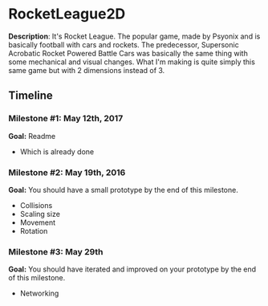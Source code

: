 # RocketLeague2D
<strong>Description</strong>: It's Rocket League. The popular game, made by Psyonix and is basically football with cars and rockets. The predecessor, Supersonic Acrobatic Rocket Powered Battle Cars was basically the same thing with some mechanical and visual changes. What I'm making is quite simply this same game but with 2 dimensions instead of 3. 
 
<h2>Timeline</h2>
 
<div>
  <h3>Milestone #1: May 12th, 2017 </h3>
  <strong>Goal:</strong> Readme
  <ul>
    <li>Which is already done</li>
  </ul>
</div>
 
<p>
  <h3>Milestone #2: May 19th, 2016 </h3>
  <strong>Goal:</strong> You should have a small prototype by the end of this milestone.
  <ul>
    <li>Collisions</li>
    <li>Scaling size</li>
    <li>Movement</li>
    <li>Rotation</li>
  </ul>
</p>
 
<div>
  <h3>Milestone #3: May 29th </h3>
  <strong>Goal:</strong> You should have iterated and improved on your prototype by the end of this milestone.
  <ul>
    <li>Networking</li>
  </ul>
</div>

